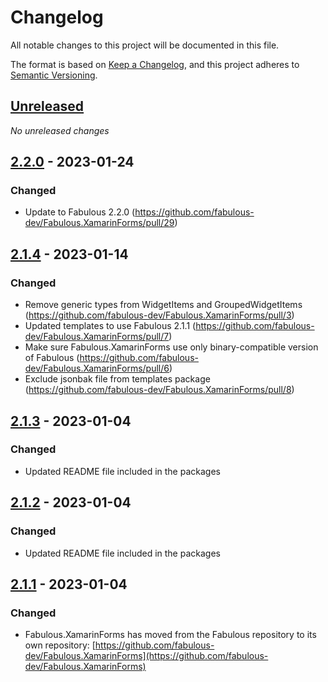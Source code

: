 # Changelog

All notable changes to this project will be documented in this file.

The format is based on [Keep a Changelog](https://keepachangelog.com/en/1.0.0/),
and this project adheres to [Semantic Versioning](https://semver.org/spec/v2.0.0.html).

## [Unreleased]

_No unreleased changes_

## [2.2.0] - 2023-01-24

### Changed
- Update to Fabulous 2.2.0 (https://github.com/fabulous-dev/Fabulous.XamarinForms/pull/29)

## [2.1.4] - 2023-01-14

### Changed
- Remove generic types from WidgetItems and GroupedWidgetItems (https://github.com/fabulous-dev/Fabulous.XamarinForms/pull/3)
- Updated templates to use Fabulous 2.1.1 (https://github.com/fabulous-dev/Fabulous.XamarinForms/pull/7)
- Make sure Fabulous.XamarinForms use only binary-compatible version of Fabulous (https://github.com/fabulous-dev/Fabulous.XamarinForms/pull/6)
- Exclude jsonbak file from templates package (https://github.com/fabulous-dev/Fabulous.XamarinForms/pull/8)

## [2.1.3] - 2023-01-04

### Changed
- Updated README file included in the packages

## [2.1.2] - 2023-01-04

### Changed
- Updated README file included in the packages

## [2.1.1] - 2023-01-04

### Changed
- Fabulous.XamarinForms has moved from the Fabulous repository to its own repository: [https://github.com/fabulous-dev/Fabulous.XamarinForms](https://github.com/fabulous-dev/Fabulous.XamarinForms)

[unreleased]: https://github.com/fabulous-dev/Fabulous.XamarinForms/compare/2.2.0...HEAD
[2.2.0]: https://github.com/fabulous-dev/Fabulous.XamarinForms/releases/tag/2.2.0
[2.1.4]: https://github.com/fabulous-dev/Fabulous.XamarinForms/releases/tag/2.1.4
[2.1.3]: https://github.com/fabulous-dev/Fabulous.XamarinForms/releases/tag/2.1.3
[2.1.2]: https://github.com/fabulous-dev/Fabulous.XamarinForms/releases/tag/2.1.2
[2.1.1]: https://github.com/fabulous-dev/Fabulous.XamarinForms/releases/tag/2.1.1
